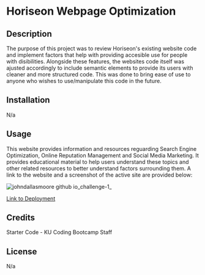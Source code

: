 # Horiseon Webpage Optimization

## Description
The purpose of this project was to review Horiseon's existing website code and implement factors that help with providing accesible use for people with disibilities.  Alongside these features, the websites code itself was ajusted accordingly to include semantic elements to provide its users with cleaner and more structured code.  This was done to bring ease of use to anyone who wishes to use/manipulate this code in the future. 

## Installation
N/a

## Usage
This website provides information and resources reguarding Search Engine Optimization, Online Reputation Management and Social Media Marketing.  It provides educational material to help users understand these topics and other related resources to better understand factors surrounding them.  A link to the website and a screenshot of the active site are provided below:

![johndallasmoore github io_challenge-1_](https://user-images.githubusercontent.com/121253666/226454041-f7dd97b3-6847-4acb-bf7b-1a0276b6401b.png)

[Link to Deployment](https://johndallasmoore.github.io/challenge-1/)

## Credits
Starter Code - KU Coding Bootcamp Staff

## License
N/a